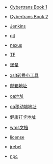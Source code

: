 * [Cybertrans Book 1](http://book.cybertrans.ittx.com.cn/ "开发文档")

* [Cybertrans Book 2](https://cybertrans.loghub.com/)

* [Jenkins](http://ci.ittx.com.cn/)

* [git](http://git.ittx.com.cn/)

* [nexus](http://nexus.cybertrans.ittx.com.cn/)

* [TF](http://tf.ittx.com.cn/)

* [堡垒](http://baolei.ittx.com.cn:3380/assets/user-asset/)

* [xslt转换小工具](http://47.98.56.66:46011// "峰哥开发")  

* [邮箱地址](https://exmail.qq.com/)

* [oa地址](http://oa.ittx.com.cn/)

* [oa移动端地址](http://oa.ittx.com.cn:89/#/)

* [健康打卡地址](http://oa.ittx.com.cn/edc/formview/zyac23)

* [wms文档](http://git.ittx.com.cn/documentation/wms/-/wikis/home)

* [license](http://license.cybertrans.ittx.com.cn)

* [jrebel](https://blog.csdn.net/weixin_43944305/article/details/106140112)

* [npc](http://120.55.37.227:48080/login/index
)
